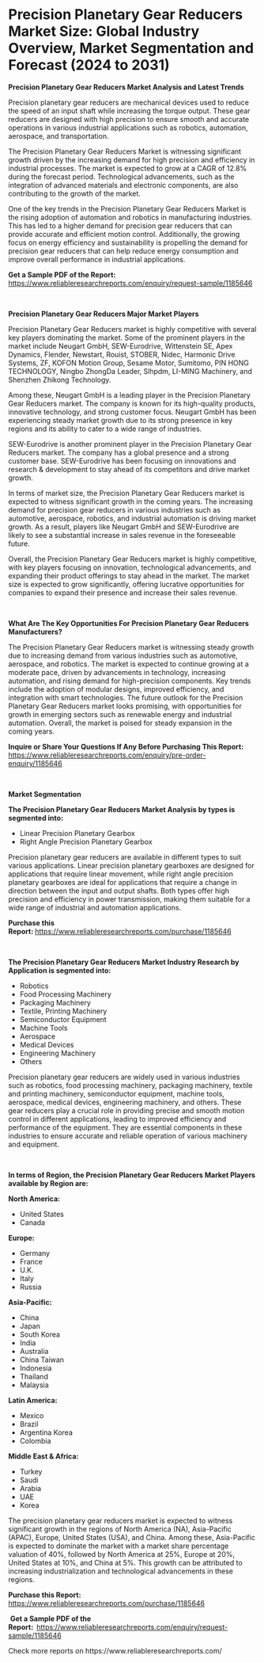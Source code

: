 <p><h1>Precision Planetary Gear Reducers Market Size: Global Industry Overview, Market Segmentation and Forecast (2024 to 2031)</h1></p><p><strong>Precision Planetary Gear Reducers Market Analysis and Latest Trends</strong></p>
<p><p>Precision planetary gear reducers are mechanical devices used to reduce the speed of an input shaft while increasing the torque output. These gear reducers are designed with high precision to ensure smooth and accurate operations in various industrial applications such as robotics, automation, aerospace, and transportation.</p><p>The Precision Planetary Gear Reducers Market is witnessing significant growth driven by the increasing demand for high precision and efficiency in industrial processes. The market is expected to grow at a CAGR of 12.8% during the forecast period. Technological advancements, such as the integration of advanced materials and electronic components, are also contributing to the growth of the market.</p><p>One of the key trends in the Precision Planetary Gear Reducers Market is the rising adoption of automation and robotics in manufacturing industries. This has led to a higher demand for precision gear reducers that can provide accurate and efficient motion control. Additionally, the growing focus on energy efficiency and sustainability is propelling the demand for precision gear reducers that can help reduce energy consumption and improve overall performance in industrial applications.</p></p>
<p><strong>Get a Sample PDF of the Report:&nbsp;</strong> <a href="https://www.reliableresearchreports.com/enquiry/request-sample/1185646">https://www.reliableresearchreports.com/enquiry/request-sample/1185646</a></p>
<p>&nbsp;</p>
<p><strong>Precision Planetary Gear Reducers Major Market Players</strong></p>
<p><p>Precision Planetary Gear Reducers market is highly competitive with several key players dominating the market. Some of the prominent players in the market include Neugart GmbH, SEW-Eurodrive, Wittenstein SE, Apex Dynamics, Flender, Newstart, Rouist, STOBER, Nidec, Harmonic Drive Systems, ZF, KOFON Motion Group, Sesame Motor, Sumitomo, PIN HONG TECHNOLOGY, Ningbo ZhongDa Leader, Slhpdm, LI-MING Machinery, and Shenzhen Zhikong Technology.</p><p>Among these, Neugart GmbH is a leading player in the Precision Planetary Gear Reducers market. The company is known for its high-quality products, innovative technology, and strong customer focus. Neugart GmbH has been experiencing steady market growth due to its strong presence in key regions and its ability to cater to a wide range of industries.</p><p>SEW-Eurodrive is another prominent player in the Precision Planetary Gear Reducers market. The company has a global presence and a strong customer base. SEW-Eurodrive has been focusing on innovations and research & development to stay ahead of its competitors and drive market growth.</p><p>In terms of market size, the Precision Planetary Gear Reducers market is expected to witness significant growth in the coming years. The increasing demand for precision gear reducers in various industries such as automotive, aerospace, robotics, and industrial automation is driving market growth. As a result, players like Neugart GmbH and SEW-Eurodrive are likely to see a substantial increase in sales revenue in the foreseeable future.</p><p>Overall, the Precision Planetary Gear Reducers market is highly competitive, with key players focusing on innovation, technological advancements, and expanding their product offerings to stay ahead in the market. The market size is expected to grow significantly, offering lucrative opportunities for companies to expand their presence and increase their sales revenue.</p></p>
<p>&nbsp;</p>
<p><strong>What Are The Key Opportunities For Precision Planetary Gear Reducers Manufacturers?</strong></p>
<p><p>The Precision Planetary Gear Reducers market is witnessing steady growth due to increasing demand from various industries such as automotive, aerospace, and robotics. The market is expected to continue growing at a moderate pace, driven by advancements in technology, increasing automation, and rising demand for high-precision components. Key trends include the adoption of modular designs, improved efficiency, and integration with smart technologies. The future outlook for the Precision Planetary Gear Reducers market looks promising, with opportunities for growth in emerging sectors such as renewable energy and industrial automation. Overall, the market is poised for steady expansion in the coming years.</p></p>
<p><strong>Inquire or Share Your Questions If Any Before Purchasing This Report:</strong> <a href="https://www.reliableresearchreports.com/enquiry/pre-order-enquiry/1185646">https://www.reliableresearchreports.com/enquiry/pre-order-enquiry/1185646</a></p>
<p>&nbsp;</p>
<p><strong>Market Segmentation</strong></p>
<p><strong>The Precision Planetary Gear Reducers Market Analysis by types is segmented into:</strong></p>
<p><ul><li>Linear Precision Planetary Gearbox</li><li>Right Angle Precision Planetary Gearbox</li></ul></p>
<p><p>Precision planetary gear reducers are available in different types to suit various applications. Linear precision planetary gearboxes are designed for applications that require linear movement, while right angle precision planetary gearboxes are ideal for applications that require a change in direction between the input and output shafts. Both types offer high precision and efficiency in power transmission, making them suitable for a wide range of industrial and automation applications.</p></p>
<p><strong>Purchase this Report:&nbsp;</strong><a href="https://www.reliableresearchreports.com/purchase/1185646">https://www.reliableresearchreports.com/purchase/1185646</a></p>
<p>&nbsp;</p>
<p><strong>The Precision Planetary Gear Reducers Market Industry Research by Application is segmented into:</strong></p>
<p><ul><li>Robotics</li><li>Food Processing Machinery</li><li>Packaging Machinery</li><li>Textile, Printing Machinery</li><li>Semiconductor Equipment</li><li>Machine Tools</li><li>Aerospace</li><li>Medical Devices</li><li>Engineering Machinery</li><li>Others</li></ul></p>
<p><p>Precision planetary gear reducers are widely used in various industries such as robotics, food processing machinery, packaging machinery, textile and printing machinery, semiconductor equipment, machine tools, aerospace, medical devices, engineering machinery, and others. These gear reducers play a crucial role in providing precise and smooth motion control in different applications, leading to improved efficiency and performance of the equipment. They are essential components in these industries to ensure accurate and reliable operation of various machinery and equipment.</p></p>
<p>&nbsp;</p>
<p><strong>In terms of Region, the Precision Planetary Gear Reducers Market Players available by Region are:</strong></p>
<p>
    <p> <strong> North America: </strong>
        <ul>
            <li>United States</li>
            <li>Canada</li>
        </ul>
        </p> 
    <p> <strong> Europe: </strong>
        <ul>
            <li>Germany</li>
            <li>France</li>
            <li>U.K.</li>
            <li>Italy</li>
            <li>Russia</li>
        </ul>
        </p> 
    <p> <strong> Asia-Pacific: </strong>
        <ul>
            <li>China</li>
            <li>Japan</li>
            <li>South Korea</li>
            <li>India</li>
            <li>Australia</li>
            <li>China Taiwan</li>
            <li>Indonesia</li>
            <li>Thailand</li>
            <li>Malaysia</li>
        </ul>
        </p> 
    <p> <strong> Latin America: </strong>
        <ul>
            <li>Mexico</li>
            <li>Brazil</li>
            <li>Argentina Korea</li>
            <li>Colombia</li>
        </ul>
        </p> 
    <p> <strong> Middle East & Africa: </strong>
        <ul>
            <li>Turkey</li>
            <li>Saudi</li>
            <li>Arabia</li>
            <li>UAE</li>
            <li>Korea</li>
        </ul>
    </p>
    </p>
<p><p>The precision planetary gear reducers market is expected to witness significant growth in the regions of North America (NA), Asia-Pacific (APAC), Europe, United States (USA), and China. Among these, Asia-Pacific is expected to dominate the market with a market share percentage valuation of 40%, followed by North America at 25%, Europe at 20%, United States at 10%, and China at 5%. This growth can be attributed to increasing industrialization and technological advancements in these regions.</p></p>
<p><strong>Purchase this Report: </strong><a href="https://www.reliableresearchreports.com/purchase/1185646">https://www.reliableresearchreports.com/purchase/1185646</a></p>
<p>&nbsp;<strong>Get a Sample PDF of the Report:&nbsp;&nbsp;</strong><a href="https://www.reliableresearchreports.com/enquiry/request-sample/1185646">https://www.reliableresearchreports.com/enquiry/request-sample/1185646</a></p>
<p><strong></strong></p>
<p>Check more reports on https://www.reliableresearchreports.com/</p>